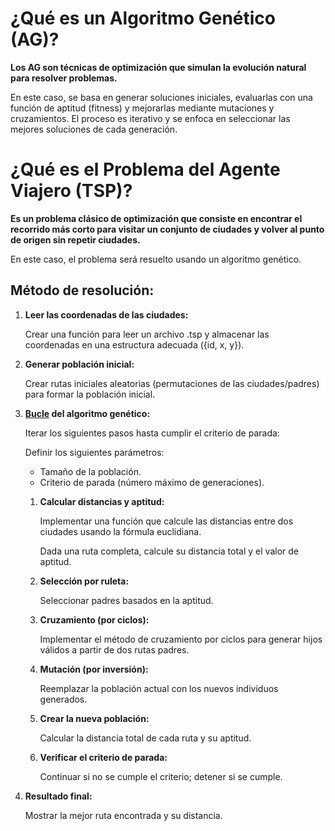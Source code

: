 # ¿Qué es un Algoritmo Genético (AG)?

<b>Los AG son técnicas de optimización que simulan la evolución natural para resolver problemas.</b> 

En este caso, se basa en generar soluciones iniciales, evaluarlas con una función de aptitud (fitness) y mejorarlas mediante mutaciones y cruzamientos. El proceso es iterativo y se enfoca en seleccionar las mejores soluciones de cada generación.

# ¿Qué es el Problema del Agente Viajero (TSP)?

<b>Es un problema clásico de optimización que consiste en encontrar el recorrido más corto para visitar un conjunto de ciudades y volver al punto de origen sin repetir ciudades.</b> 

En este caso, el problema será resuelto usando un algoritmo genético.

## Método de resolución:

1. **Leer las coordenadas de las ciudades:**
   
   Crear una función para leer un archivo .tsp y almacenar las coordenadas en una estructura adecuada ({id, x, y}).

4. **Generar población inicial:**

   Crear rutas iniciales aleatorias (permutaciones de las ciudades/padres) para formar la población inicial.

5. **<ins>Bucle</ins> del algoritmo genético:**

   Iterar los siguientes pasos hasta cumplir el criterio de parada:
   
   Definir los siguientes parámetros:
   
   - Tamaño de la población.
   - Criterio de parada (número máximo de generaciones).

   1. **Calcular distancias y aptitud:**
   
      Implementar una función que calcule las distancias entre dos ciudades usando la fórmula euclidiana.
   
      Dada una ruta completa, calcule su distancia total y el valor de aptitud.

   2. **Selección por ruleta:**
   
      Seleccionar padres basados en la aptitud.

   3. **Cruzamiento (por ciclos):**
   
      Implementar el método de cruzamiento por ciclos para generar hijos válidos a partir de dos rutas padres.

   4. **Mutación (por inversión):**
   
      Reemplazar la población actual con los nuevos individuos generados.

   5. **Crear la nueva población:**
   
      Calcular la distancia total de cada ruta y su aptitud.

   6. **Verificar el criterio de parada:**
   
      Continuar si no se cumple el criterio; detener si se cumple.

8. **Resultado final:**

   Mostrar la mejor ruta encontrada y su distancia.
